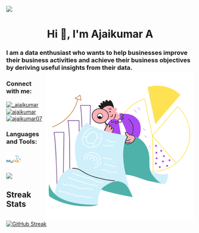 ![](https://github.com/ajaikumar-a/ajaikumar-a/blob/main/github%20banner.gif)

<h1 align="center">Hi 👋, I'm Ajaikumar A</h1>
<h3 align="left">I am a data enthusiast who wants to help businesses improve their business activities and achieve their business objectives by deriving useful insights from their data.

  
<img align="right" src="https://github.com/ajaikumar-a/ajaikumar-a/blob/main/data.gif" width = 400px>
  



<h3 align="left">Connect with me:</h3>
<p align="left">
<a href="https://twitter.com/_ajaikumar" target="blank"><img align="center" src="https://raw.githubusercontent.com/rahuldkjain/github-profile-readme-generator/master/src/images/icons/Social/twitter.svg" alt="_ajaikumar" height="30" width="40" /></a>
<a href="https://linkedin.com/in/ajaikumar" target="blank"><img align="center" src="https://raw.githubusercontent.com/rahuldkjain/github-profile-readme-generator/master/src/images/icons/Social/linked-in-alt.svg" alt="ajaikumar" height="30" width="40" /></a>
<a href="https://kaggle.com/ajaikumar07" target="blank"><img align="center" src="https://raw.githubusercontent.com/rahuldkjain/github-profile-readme-generator/master/src/images/icons/Social/kaggle.svg" alt="ajaikumar07" height="30" width="40" /></a>
</p>

<h3 align="left">Languages and Tools:</h3>
<p align="left"> <a href="https://www.mysql.com/" target="_blank" rel="noreferrer"> <img src="https://raw.githubusercontent.com/devicons/devicon/master/icons/mysql/mysql-original-wordmark.svg" alt="mysql" width="40" height="40"/> </a> </p>




  
<a href="https://github.com/ajaikumar-a/github-readme-stats">
  <img align="top" src="https://github-readme-stats.vercel.app/api?username=ajaikumar-a&count_private=true&show_icons=true&theme=radical&border=4F8CC9&title_color=4F8CC9&text_color=9f9f9f&bg_color=00000000" />
</a>


## Streak Stats
[![GitHub Streak](https://github-readme-streak-stats.herokuapp.com?user=ajaikumar-a&date_format=M%20j%5B%2C%20Y%5D&background=DD272700&border=AAAAAA&stroke=AAAAAA&ring=4F8CC9&fire=FFB72B&currStreakNum=FFB72B&sideNums=4F8CC9&currStreakLabel=FFB72B&sideLabels=FFB72B&dates=4F8CC9)](https://git.io/streak-stats)
